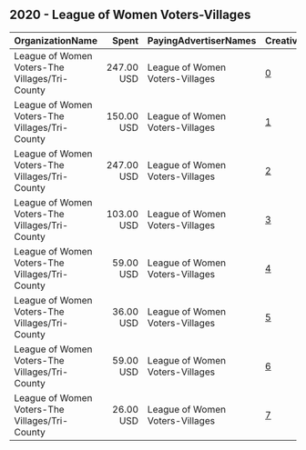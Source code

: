 ## 2020 - League of Women Voters-Villages 
|OrganizationName|Spent|PayingAdvertiserNames|CreativeUrls|Impressions|Genders|AgeBrackets|CountryCodes|BillingAddresses|CandidateBallotInformation|
|:---|---:|:---|:---|---:|:---|:---|:---|:---|:---|
|League of Women Voters-The Villages/Tri-County|247.00 USD|League of Women Voters-Villages|[0](https://www.snap.com/political-ads/asset/6b3d34aa988a1b0afec998e066af193e3c4fb2fa5192900022a9f981880615eb?mediaType=mp4)|46,618|FEMALE|18-40|united states|US||
|League of Women Voters-The Villages/Tri-County|150.00 USD|League of Women Voters-Villages|[1](https://www.snap.com/political-ads/asset/54cbab671cc494ade13a21b299fdadd612a621f56fb125e47ddddb39f7c7b0fe?mediaType=png)|44,740||18-45|united states|US||
|League of Women Voters-The Villages/Tri-County|247.00 USD|League of Women Voters-Villages|[2](https://www.snap.com/political-ads/asset/6b3d34aa988a1b0afec998e066af193e3c4fb2fa5192900022a9f981880615eb?mediaType=mp4)|43,284|FEMALE|18-40|united states|US||
|League of Women Voters-The Villages/Tri-County|103.00 USD|League of Women Voters-Villages|[3](https://www.snap.com/political-ads/asset/154a0495b2825f79346f625b39f146eed6d4b8fb5a4d6059eec2206af81e2346?mediaType=mp4)|34,574|FEMALE|18-35|united states|US|Vote411|
|League of Women Voters-The Villages/Tri-County|59.00 USD|League of Women Voters-Villages|[4](https://www.snap.com/political-ads/asset/9d5f53e3b8165179444c0a900f64d8537131dcd57fe594599ce88edc6f669994?mediaType=mp4)|21,859|FEMALE|18-36|united states|US|Be a Voter videos|
|League of Women Voters-The Villages/Tri-County|36.00 USD|League of Women Voters-Villages|[5](https://www.snap.com/political-ads/asset/c1442b92e5d249595848711e417368cb228238a6a7f3978776785cb46705586d?mediaType=png)|16,905||18-39|united states|US|Vote411|
|League of Women Voters-The Villages/Tri-County|59.00 USD|League of Women Voters-Villages|[6](https://www.snap.com/political-ads/asset/890038eb15cd315097085c6c4726444f6db4420f1a9b43a586d85a4b6fe53f56?mediaType=jpeg)|12,230||18-44|united states|US||
|League of Women Voters-The Villages/Tri-County|26.00 USD|League of Women Voters-Villages|[7](https://www.snap.com/political-ads/asset/e63c8fb4ceed61c1d09ee82cce84ba81e94ce98e64a29609da9c837cc2295390?mediaType=mp4)|6,233|FEMALE|18-32|united states|US||
